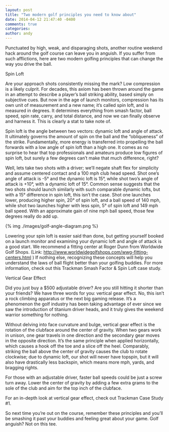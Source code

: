 ```yaml
---
layout: post
title: "Two modern golf principles you need to know about"
date: 2014-04-12 21:47:40 -0400
comments: true
categories: 
author: andy
---
```



Punctuated by high, weak, and disparaging shots, another routine weekend hack around the golf course can leave you in anguish. If you suffer from such afflictions, here are two modern golfing principles that can change the way you drive the ball.

Spin Loft

Are your approach shots consistently missing the mark? Low compression is a likely culprit. For decades, this axiom has been thrown around the game in an attempt to describe a player’s ball striking ability, based simply on subjective cues. But now in the age of launch monitors, compression has its own unit of measurement and a new name; it’s called spin loft, and is measured in degrees. It determines everything from smash factor, ball speed, spin rate, carry, and total distance, and now we can finally observe and harness it. This is clearly a stat to take note of.

Spin loft is the angle between two vectors: dynamic loft and angle of attack. It ultimately governs the amount of spin on the ball and the “obliqueness” of the strike. Fundamentally, more energy is transferred into propelling the ball forwards with a low angle of spin loft than a high one. It comes as no surprise to hear that top professionals and amateurs produce low figures of spin loft, but surely a few degrees can’t make that much difference, right?

Well, lets take two shots with a driver; we’ll negate shaft flex for simplicity and assume centered contact and a 100 mph club head speed. Shot one’s angle of attack is -5° and the dynamic loft is 15°, while shot two’s angle of attack is +10°, with a dynamic loft of 15°. Common sense suggests that the two shots should launch similarly with such comparable dynamic lofts, but with a 15° difference in spin loft, this isn’t the case. Shot one launches lower, producing higher spin, 20° of spin loft, and a ball speed of 140 mph, while shot two launches higher with less spin, 5° of spin loft and 149 mph ball speed. With an approximate gain of nine mph ball speed, those few degrees really do add up.

{% img ./images/golf-angle-diagram.png %}

Lowering your spin loft is easier said than done, but getting yourself booked on a launch monitor and examining your dynamic loft and angle of attack is a good start. We recommend a fitting center at Roger Dunn from Worldwide Golf Shops. (Link: http://www.worldwidegolfshops.com/wwg-fitting-centers.html ) If nothing else, recognizing these concepts will help you understand the laws of ball flight better than your golfing buddies. For more information, check out this Trackman Smash Factor & Spin Loft case study.

Vertical Gear Effect

Did you just buy a $500 adjustable driver? Are you still hitting it shorter than your friends? We have three words for you: vertical gear effect. No, this isn’t a rock climbing apparatus or the next big gaming release. It’s a phenomenon the golf industry has been taking advantage of ever since we saw the introduction of titanium driver heads, and it truly gives the weekend warrior something for nothing.

Without delving into face curvature and bulge, vertical gear effect is the rotation of the clubface around the center of gravity. When two gears work in unison, one gear travels in one direction and the secondary gear moves in the opposite direction. It’s the same principle when applied horizontally, which causes a hook off the toe and a slice off the heel. Comparably, striking the ball above the center of gravity causes the club to rotate clockwise; due to dynamic loft, our shot will never have topspin, but it will also have drastically less backspin, which means more mph, yards, and bragging rights.

For those with an adjustable driver, faster ball speeds could be just a screw turn away. Lower the center of gravity by adding a few extra grams to the sole of the club and aim for the top inch of the clubface.

For an in-depth look at vertical gear effect, check out Trackman Case Study #1.

So next time you’re out on the course, remember these principles and you’ll be smashing it past your buddies and feeling great about your game. Golf anguish? Not on this tee.
